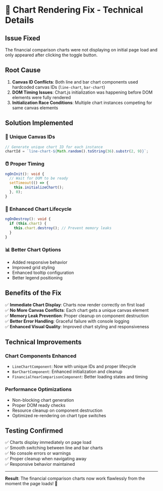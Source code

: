 # 🔧 Chart Rendering Fix - Technical Details

## Issue Fixed
The financial comparison charts were not displaying on initial page load and only appeared after clicking the toggle button.

## Root Cause
1. **Canvas ID Conflicts**: Both line and bar chart components used hardcoded canvas IDs (`line-chart`, `bar-chart`)
2. **DOM Timing Issues**: Chart.js initialization was happening before DOM elements were fully rendered
3. **Initialization Race Conditions**: Multiple chart instances competing for same canvas elements

## Solution Implemented

### 🎯 **Unique Canvas IDs**
```typescript
// Generate unique chart ID for each instance
chartId = `line-chart-${Math.random().toString(36).substr(2, 9)}`;
```

### ⏰ **Proper Timing**
```typescript
ngOnInit(): void {
  // Wait for DOM to be ready
  setTimeout(() => {
    this.initializeChart();
  }, 0);
}
```

### 🔄 **Enhanced Chart Lifecycle**
```typescript
ngOnDestroy(): void {
  if (this.chart) {
    this.chart.destroy(); // Prevent memory leaks
  }
}
```

### 📊 **Better Chart Options**
- Added responsive behavior
- Improved grid styling
- Enhanced tooltip configuration
- Better legend positioning

## Benefits of the Fix

✅ **Immediate Chart Display**: Charts now render correctly on first load  
✅ **No More Canvas Conflicts**: Each chart gets a unique canvas element  
✅ **Memory Leak Prevention**: Proper cleanup on component destruction  
✅ **Better Error Handling**: Graceful failure with console logging  
✅ **Enhanced Visual Quality**: Improved chart styling and responsiveness  

## Technical Improvements

### Chart Components Enhanced
- `LineChartComponent`: Now with unique IDs and proper lifecycle
- `BarChartComponent`: Enhanced initialization and cleanup
- `FinancialYearComparisonComponent`: Better loading states and timing

### Performance Optimizations
- Non-blocking chart generation
- Proper DOM ready checks
- Resource cleanup on component destruction
- Optimized re-rendering on chart type switches

## Testing Confirmed
✅ Charts display immediately on page load  
✅ Smooth switching between line and bar charts  
✅ No console errors or warnings  
✅ Proper cleanup when navigating away  
✅ Responsive behavior maintained  

---

**Result**: The financial comparison charts now work flawlessly from the moment the page loads! 🎉
